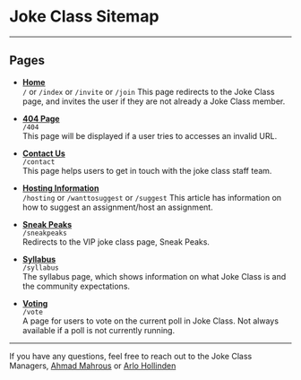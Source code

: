 # Joke Class Sitemap

---

## Pages

- [**Home**](/)  
  `/` or `/index` or `/invite` or `/join`
  This page redirects to the Joke Class page, and invites the user if they are not already a Joke Class member.


- [**404 Page**](/404)  
  `/404`  
  This page will be displayed if a user tries to accesses an invalid URL.


- [**Contact Us**](/contact)  
  `/contact`  
  This page helps users to get in touch with the joke class staff team.


- [**Hosting Information**](/hosting)  
  `/hosting`  or `/wanttosuggest` or `/suggest`
  This article has information on how to suggest an assignment/host an assignment.


- [**Sneak Peaks**](/sneakpeaks)  
  `/sneakpeaks`  
  Redirects to the VIP joke class page, Sneak Peaks.


- [**Syllabus**](/syllabus)  
  `/syllabus`  
  The syllabus page, which shows information on what Joke Class is and the community expectations.


- [**Voting**](/vote)  
  `/vote`  
  A page for users to vote on the current poll in Joke Class. Not always available if a poll is not currently running.


---


If you have any questions, feel free to reach out to the Joke Class Managers, [Ahmad Mahrous](mailto:amah853+jokeclass@stu.op97.org) or [Arlo Hollinden](mailto:ahol437+jokeclass@stu.op97.org)
